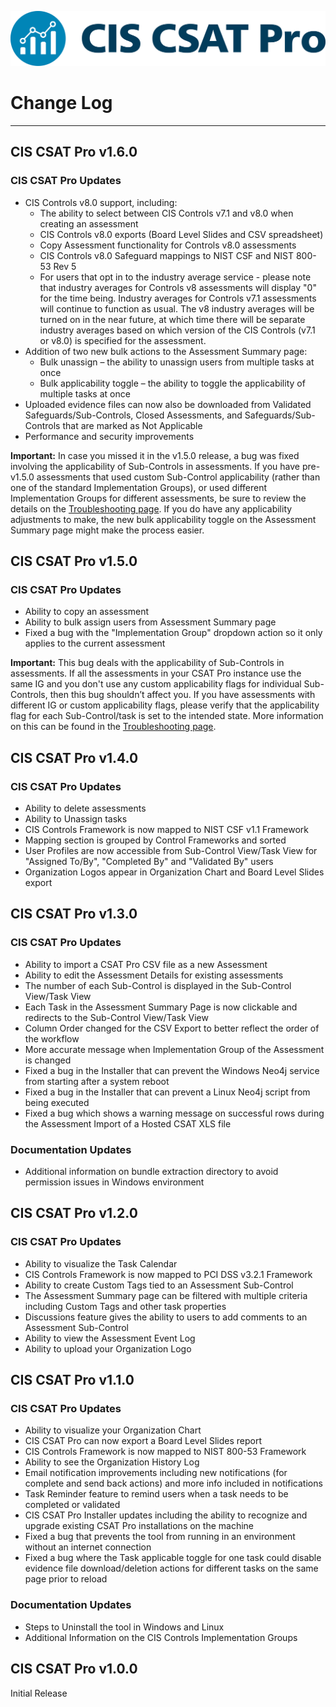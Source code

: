 ![](img/CIS_CSAT_Pro_RGB.png)

# Change Log #

----------
## CIS CSAT Pro v1.6.0 ##

### CIS CSAT Pro Updates ###
- CIS Controls v8.0 support, including:
    - The ability to select between CIS Controls v7.1 and v8.0 when creating an assessment
    - CIS Controls v8.0 exports (Board Level Slides and CSV spreadsheet)
    - Copy Assessment functionality for Controls v8.0 assessments
    - CIS Controls v8.0 Safeguard mappings to NIST CSF and NIST 800-53 Rev 5
    - For users that opt in to the industry average service - please note that industry averages for Controls v8 assessments will display "0" for the time being.  Industry averages for Controls v7.1 assessments will continue to function as usual.  The v8 industry averages will be turned on in the near future, at which time there will be separate industry averages based on which version of the CIS Controls (v7.1 or v8.0) is specified for the assessment.
- Addition of two new bulk actions to the Assessment Summary page:
    - Bulk unassign – the ability to unassign users from multiple tasks at once
    - Bulk applicability toggle – the ability to toggle the applicability of multiple tasks at once
- Uploaded evidence files can now also be downloaded from Validated Safeguards/Sub-Controls, Closed Assessments, and Safeguards/Sub-Controls that are marked as Not Applicable
- Performance and security improvements

**Important:**
In case you missed it in the v1.5.0 release, a bug was fixed involving the applicability of Sub-Controls in assessments. 
If you have pre-v1.5.0 assessments that used custom Sub-Control applicability (rather than one of the standard Implementation Groups), 
or used different Implementation Groups for different assessments, be sure to review the details on the [Troubleshooting page](../troubleshooting). 
If you do have any applicability adjustments to make, the new bulk applicability toggle on the Assessment Summary page might make the process easier.



## CIS CSAT Pro v1.5.0 ##

### CIS CSAT Pro Updates ###
 - Ability to copy an assessment
 - Ability to bulk assign users from Assessment Summary page
 - Fixed a bug with the "Implementation Group" dropdown action so it only applies to the current assessment

**Important:**
This bug deals with the applicability of Sub-Controls in assessments. If all the assessments in your CSAT Pro instance use the same IG and you don't use any custom applicability flags for individual Sub-Controls, then this bug shouldn’t affect you.
If you have assessments with different IG or custom applicability flags, please verify that the applicability flag for each Sub-Control/task is set to the intended state. 
More information on this can be found in the [Troubleshooting page](../troubleshooting).

## CIS CSAT Pro v1.4.0 ##

### CIS CSAT Pro Updates ###
 - Ability to delete assessments
 - Ability to Unassign tasks
 - CIS Controls Framework is now mapped to NIST CSF v1.1 Framework
 - Mapping section is grouped by Control Frameworks and sorted
 - User Profiles are now accessible from Sub-Control View/Task View for "Assigned To/By", "Completed By" and "Validated By" users
 - Organization Logos appear in Organization Chart and Board Level Slides export

## CIS CSAT Pro v1.3.0 ##
 
### CIS CSAT Pro Updates ###
 - Ability to import a CSAT Pro CSV file as a new Assessment
 - Ability to edit the Assessment Details for existing assessments
 - The number of each Sub-Control is displayed in the Sub-Control View/Task View
 - Each Task in the Assessment Summary Page is now clickable and redirects to the Sub-Control View/Task View
 - Column Order changed for the CSV Export to better reflect the order of the workflow
 - More accurate message when Implementation Group of the Assessment is changed
 - Fixed a bug in the Installer that can prevent the Windows Neo4j service from starting after a system reboot
 - Fixed a bug in the Installer that can prevent a Linux Neo4j script from being executed
 - Fixed a bug which shows a warning message on successful rows during the Assessment Import of a Hosted CSAT XLS file

### Documentation Updates ###
 - Additional information on bundle extraction directory to avoid permission issues in Windows environment

## CIS CSAT Pro v1.2.0 ##
 
### CIS CSAT Pro Updates ###
 - Ability to visualize the Task Calendar
 - CIS Controls Framework is now mapped to PCI DSS v3.2.1 Framework
 - Ability to create Custom Tags tied to an Assessment Sub-Control
 - The Assessment Summary page can be filtered with multiple criteria including Custom Tags and other task properties
 - Discussions feature gives the ability to users to add comments to an Assessment Sub-Control
 - Ability to view the Assessment Event Log
 - Ability to upload your Organization Logo

## CIS CSAT Pro v1.1.0 ##
 
### CIS CSAT Pro Updates ###
 - Ability to visualize your Organization Chart 
 - CIS CSAT Pro can now export a Board Level Slides report
 - CIS Controls Framework is now mapped to NIST 800-53 Framework
 - Ability to see the Organization History Log
 - Email notification improvements including new notifications (for complete and send back actions) and more info included in notifications
 - Task Reminder feature to remind users when a task needs to be completed or validated
 - CIS CSAT Pro Installer updates including the ability to recognize and upgrade existing CSAT Pro installations on the machine
 - Fixed a bug that prevents the tool from running in an environment without an internet connection
 - Fixed a bug where the Task applicable toggle for one task could disable evidence file download/deletion actions for different tasks on the same page prior to reload

### Documentation Updates ###
 - Steps to Uninstall the tool in Windows and Linux
 - Additional Information on the CIS Controls Implementation Groups
 
## CIS CSAT Pro v1.0.0 ##
Initial Release
 